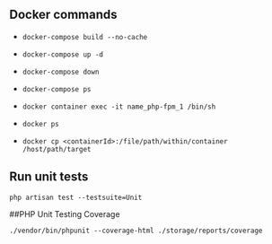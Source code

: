 ## Docker commands
- `docker-compose build --no-cache`
- `docker-compose up -d`
- `docker-compose down`
- `docker-compose ps`
- `docker container exec -it name_php-fpm_1 /bin/sh`

- `docker ps`
- `docker cp <containerId>:/file/path/within/container /host/path/target`

## Run unit tests
```
php artisan test --testsuite=Unit
```

##PHP Unit Testing Coverage
```
./vendor/bin/phpunit --coverage-html ./storage/reports/coverage
```
